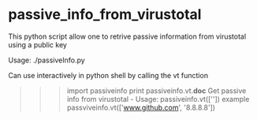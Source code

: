 # passive_info_from_virustotal

This python script allow one to retrive passive information from virustotal using a public key

Usage:
  ./passiveInfo.py <file containing either IP or domain per line>
  
Can use interactively in python shell by calling the vt function 

>>> import passiveinfo
>>> print passiveinfo.vt.__doc__
Get passive info from virustotal - 
    Usage: passiveinfo.vt(['<domain or IP>'])
    example passviveinfo.vt(['www.github.com', '8.8.8.8'])
